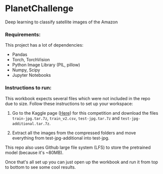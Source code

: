 # PlanetChallenge

Deep learning to classify satellite images of the Amazon

### Requirements:

This project has a lot of dependencies:
- Pandas
- Torch, TorchVision
- Python Image Library (PIL, pillow)
- Numpy, Scipy
- Jupyter Notebooks

### Instructions to run:

This workbook expects several files which were not included in the repo due to size. Follow these instructions to set up your workspace:

1) Go to the Kaggle page ([Here](https://www.kaggle.com/c/planet-understanding-the-amazon-from-space/data)) for this competition and download the files `train-jpg.tar.7z`, `train_v2.csv`, `test-jpg.tar.7z` and `test-jpg-additional.tar.7z`.

2) Extract all the images from the compressed folders and move everything from test-jpg-additional into test-jpg.

This repo also uses Github large file system (LFS) to store the pretrained model (because it's ~80MB).

Once that's all set up you can just open up the workbook and run it from top to bottom to see some cool results. 
